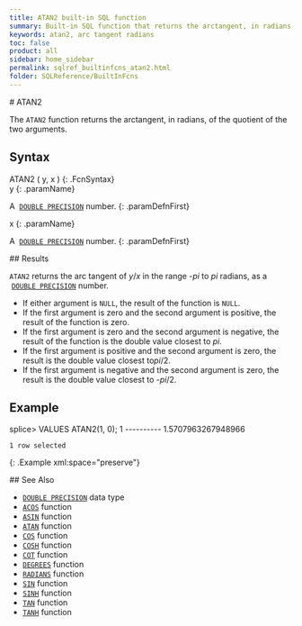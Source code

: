```yaml
---
title: ATAN2 built-in SQL function
summary: Built-in SQL function that returns the arctangent, in radians, of the quotient of two numbers
keywords: atan2, arc tangent radians
toc: false
product: all
sidebar: home_sidebar
permalink: sqlref_builtinfcns_atan2.html
folder: SQLReference/BuiltInFcns
---
```

<section>
<div class="TopicContent" data-swiftype-index="true" markdown="1">
# ATAN2

The `ATAN2` function returns the arctangent, in radians, of the quotient
of the two arguments.

## Syntax

<div class="fcnWrapperWide" markdown="1">
    ATAN2 ( y, x )
{: .FcnSyntax}

</div>
<div class="paramList" markdown="1">
y
{: .paramName}

A &nbsp;[`DOUBLE PRECISION`](sqlref_datatypes_doubleprecision.html) number.
{: .paramDefnFirst}

x
{: .paramName}

A &nbsp;[`DOUBLE PRECISION`](sqlref_datatypes_doubleprecision.html) number.
{: .paramDefnFirst}

</div>
## Results

`ATAN2` returns the arc tangent of *y*/*x* in the range -*pi* to *pi*
radians, as a &nbsp;[`DOUBLE
PRECISION`](sqlref_datatypes_doubleprecision.html) number.

* If either argument is `NULL`, the result of the function is `NULL`.
* If the first argument is zero and the second argument is positive, the
  result of the function is zero.
* If the first argument is zero and the second argument is negative, the
  result of the function is the double value closest to *pi*.
* If the first argument is positive and the second argument is zero, the
  result is the double value closest to*pi*/2.
* If the first argument is negative and the second argument is zero, the
  result is the double value closest to -*pi*/2.

## Example

<div class="preWrapper" markdown="1">
    splice> VALUES ATAN2(1, 0);
    1
    ----------
    1.5707963267948966

    1 row selected
{: .Example xml:space="preserve"}

</div>
## See Also

* [`DOUBLE PRECISION`](sqlref_datatypes_doubleprecision.html) data type
* [`ACOS`](sqlref_builtinfcns_acos.html) function
* [`ASIN`](sqlref_builtinfcns_asin.html) function
* [`ATAN`](sqlref_builtinfcns_atan.html) function
* [`COS`](sqlref_builtinfcns_cos.html) function
* [`COSH`](sqlref_builtinfcns_cosh.html) function
* [`COT`](sqlref_builtinfcns_cot.html) function
* [`DEGREES`](sqlref_builtinfcns_degrees.html) function
* [`RADIANS`](sqlref_builtinfcns_radians.html) function
* [`SIN`](sqlref_builtinfcns_sin.html) function
* [`SINH`](sqlref_builtinfcns_sinh.html) function
* [`TAN`](sqlref_builtinfcns_tan.html) function
* [`TANH`](sqlref_builtinfcns_tanh.html) function

</div>
</section>
